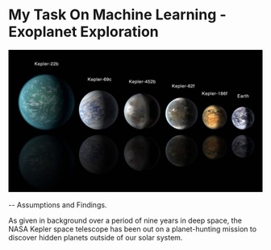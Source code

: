 # My Task On Machine Learning  - Exoplanet Exploration

![exoplanets.jpg](Images/exoplanets.jpg)

-- Assumptions and Findings.

As given in background over a period of nine years in deep space, 
the NASA Kepler space telescope has been out on a planet-hunting mission to discover hidden planets outside of our solar system.
